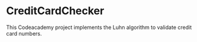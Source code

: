 # CreditCardChecker

This Codeacademy project implements the Luhn algorithm to validate credit card numbers.
